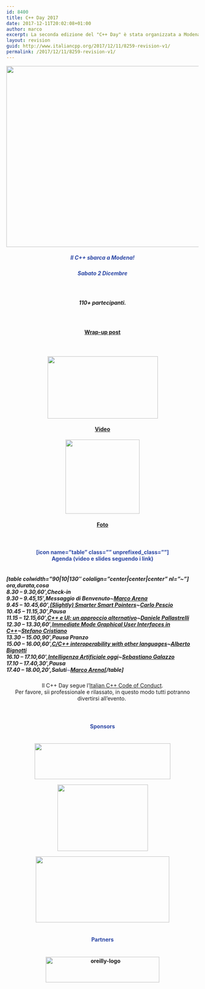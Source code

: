 ```yaml
---
id: 8400
title: C++ Day 2017
date: 2017-12-11T20:02:08+01:00
author: marco
excerpt: La seconda edizione del "C++ Day" è stata organizzata a Modena il 2 Dicembre 2017. 110 persone hanno partecipato ad una giornata gratuita dedicata al C++ nello delizioso centro di Modena, nello storico Centro Culturale Giacomo Alberione.
layout: revision
guid: http://www.italiancpp.org/2017/12/11/8259-revision-v1/
permalink: /2017/12/11/8259-revision-v1/
---
```

<center>
  <img loading="lazy" class="aligncenter size-full wp-image-8278" src="http://www.italiancpp.org/wp-content/uploads/2017/09/cppday17.jpg" alt="" width="1022" height="474" srcset="http://192.168.64.2/wordpress/wp-content/uploads/2017/09/cppday17.jpg 1022w, http://192.168.64.2/wordpress/wp-content/uploads/2017/09/cppday17-300x139.jpg 300w, http://192.168.64.2/wordpress/wp-content/uploads/2017/09/cppday17-768x356.jpg 768w, http://192.168.64.2/wordpress/wp-content/uploads/2017/09/cppday17-600x278.jpg 600w" sizes="(max-width: 1022px) 100vw, 1022px" />
</center>

<h5 style="text-align: center;">
  <span style="color: #2945a4;">Il C++ sbarca a Modena! </span>
</h5>

<h5 style="text-align: center;">
  <span style="color: #2945a4;">Sabato 2 Dicembre</span>
</h5>

<span style="color: #ffffff;"> </span>

<h5 style="text-align: center;">
  110+ partecipanti.
</h5>

&nbsp;

<h4 style="text-align: center;">
  <a href="http://www.italiancpp.org/2017/12/11/cppday17/">Wrap-up post</a>
</h4>

<span style="color: #ffffff;"> </span>

<h4 style="text-align: center;">
  <a href="https://www.youtube.com/playlist?list=PLsCm1Hs016LWK086XR-QgAKchfclBOL7O"><img loading="lazy" class="aligncenter wp-image-5060" src="http://www.italiancpp.org/wp-content/uploads/2015/05/video-icon.png" alt="" width="289" height="163" srcset="http://192.168.64.2/wordpress/wp-content/uploads/2015/05/video-icon.png 456w, http://192.168.64.2/wordpress/wp-content/uploads/2015/05/video-icon-300x169.png 300w, http://192.168.64.2/wordpress/wp-content/uploads/2015/05/video-icon-250x141.png 250w" sizes="(max-width: 289px) 100vw, 289px" /></a>
</h4>

<h4 style="text-align: center;">
  <a href="https://www.youtube.com/playlist?list=PLsCm1Hs016LWK086XR-QgAKchfclBOL7O">Video</a>
</h4>

<center>
  <a href="https://www.facebook.com/pg/italiancpp/photos/?tab=album&album_id=1903164429998264"><img loading="lazy" class="aligncenter wp-image-6973" src="http://www.italiancpp.org/wp-content/uploads/2013/06/photo.png" alt="" width="194" height="194" srcset="http://192.168.64.2/wordpress/wp-content/uploads/2013/06/photo.png 512w, http://192.168.64.2/wordpress/wp-content/uploads/2013/06/photo-150x150.png 150w, http://192.168.64.2/wordpress/wp-content/uploads/2013/06/photo-300x300.png 300w, http://192.168.64.2/wordpress/wp-content/uploads/2013/06/photo-250x250.png 250w, http://192.168.64.2/wordpress/wp-content/uploads/2013/06/photo-50x50.png 50w" sizes="(max-width: 194px) 100vw, 194px" /></a>
</center>

<h4 style="text-align: center;">
  <a href="https://www.facebook.com/pg/italiancpp/photos/?tab=album&album_id=1903164429998264">Foto</a>
</h4>

<span style="color: #ffffff;"> </span>

<h4 style="text-align: center;">
  <span style="color: #2945a4;">[icon name=&#8221;table&#8221; class=&#8221;&#8221; unprefixed_class=&#8221;&#8221;]<br /> Agenda (video e slides seguendo i link)<br /> <span style="color: #ffffff;"> </span></span>
</h4>

<h5 style="text-align: left;">
  [table colwidth=&#8221;90|10|130&#8243; colalign=&#8221;center|center|center&#8221; nl=&#8221;~&#8221;]<br /> ora,durata,cosa<br /> 8.30 &#8211; 9.30,60&#8242;,<em>Check-in</em><br /> 9.30 &#8211; 9.45,15&#8242;,<em>Messaggio di Benvenuto</em><span style="color: #333333;">~<a href="http://italiancpp.org/speakers#marco-arena" target="_blank" rel="noopener noreferrer">Marco Arena</a></span><br /> 9.45 &#8211; 10.45,60&#8242;,<a href="http://www.italiancpp.org/eventi/sessioni-cppday17#3">(Slightly) Smarter Smart Pointers</a>~<a href="http://italiancpp.org/speakers#carlo-pescio" target="_blank" rel="noopener noreferrer">Carlo Pescio</a><br /> 10.45 &#8211; 11.15,30&#8242;,<strong>Pausa</strong><br /> 11.15 &#8211; 12.15,60&#8242;,<a href="http://www.italiancpp.org/eventi/sessioni-cppday17#5" target="_blank" rel="noopener noreferrer">C++ e UI: un approccio alternativo</a>~<a href="http://italiancpp.org/speakers#dpallastrelli" target="_blank" rel="noopener noreferrer">Daniele Pallastrelli</a><a href="http://italiancpp.org/speakers#dietmar" target="_blank" rel="noopener noreferrer"><br /> </a>12.30 &#8211; 13.30,60&#8242;,<a href="http://www.italiancpp.org/eventi/sessioni-cppday17#1">Immediate Mode Graphical User Interfaces in C++</a>~<a href="http://italiancpp.org/speakers#ste-cristiano" target="_blank" rel="noopener noreferrer">Stefano Cristiano</a><br /> 13.30 &#8211; 15.00,90&#8242;,<strong>Pausa Pranzo</strong><br /> 15.00 &#8211; 16.00,60&#8242;,<a href="http://www.italiancpp.org/eventi/sessioni-cppday17#4" target="_blank" rel="noopener noreferrer">C/C++ interoperability with other languages</a>~<a href="http://italiancpp.org/speakers#abignotti" target="_blank" rel="noopener noreferrer">Alberto Bignotti</a><br /> 16.10 &#8211; 17.10,60&#8242;,<a href="http://www.italiancpp.org/eventi/sessioni-cppday17/#2" target="_blank" rel="noopener noreferrer">Intelligenza Artificiale oggi</a>~<a href="http://italiancpp.org/speakers#sgalazzo" target="_blank" rel="noopener noreferrer">Sebastiano Galazzo</a><br /> 17.10 &#8211; 17.40,30&#8242;,<strong>Pausa</strong><br /> 17.40 &#8211; 18.00,20&#8242;,<em>Saluti</em><span style="color: #666699;">~<a href="http://italiancpp.org/speakers#marco-arena" target="_blank" rel="noopener noreferrer">Marco Arena</a></span>[/table]
</h5>

<p style="text-align: center;">
  Il C++ Day segue l&#8217;<a href="https://github.com/italiancpp/code-of-conduct/blob/master/README.md" target="_blank" rel="noopener noreferrer">Italian C++ Code of Conduct</a>.<br /> Per favore, sii professionale e rilassato, in questo modo tutti potranno divertirsi all&#8217;evento.<span style="color: #ffffff;"> </span>
</p>

<h4 style="text-align: center;">
</h4>

<p style="text-align: center;">
  <span style="color: #ffffff;"> </span>
</p>

<h4 style="text-align: center;">
  <span style="color: #2945a4;">Sponsors<br /> <span style="color: #ffffff;"> </span></span>
</h4>

<p style="text-align: center;">
  <a href="https://recognitionrobotics.com"><img loading="lazy" class="aligncenter wp-image-7915" src="http://www.italiancpp.org/wp-content/uploads/2017/03/rec-robo-logo-1024x270.jpg" alt="" width="356" height="94" srcset="http://192.168.64.2/wordpress/wp-content/uploads/2017/03/rec-robo-logo-1024x270.jpg 1024w, http://192.168.64.2/wordpress/wp-content/uploads/2017/03/rec-robo-logo-300x79.jpg 300w, http://192.168.64.2/wordpress/wp-content/uploads/2017/03/rec-robo-logo-768x203.jpg 768w, http://192.168.64.2/wordpress/wp-content/uploads/2017/03/rec-robo-logo-600x158.jpg 600w" sizes="(max-width: 356px) 100vw, 356px" /></a>
</p>

<p style="text-align: center;">
  <a href="http://www.sigeosrl.com"><img loading="lazy" class="aligncenter wp-image-8311 size-full" src="http://www.italiancpp.org/wp-content/uploads/2017/09/sigeo-logo.png" alt="" width="237" height="174" /></a>
</p>

<p style="text-align: center;">
  <a href="http://www.elettric80.com" target="_blank" rel="noopener noreferrer"><img loading="lazy" class="aligncenter wp-image-8332" src="http://www.italiancpp.org/wp-content/uploads/2017/09/elettric80-logo-1024x506.jpg" alt="" width="350" height="173" srcset="http://192.168.64.2/wordpress/wp-content/uploads/2017/09/elettric80-logo-1024x506.jpg 1024w, http://192.168.64.2/wordpress/wp-content/uploads/2017/09/elettric80-logo-300x148.jpg 300w, http://192.168.64.2/wordpress/wp-content/uploads/2017/09/elettric80-logo-768x380.jpg 768w, http://192.168.64.2/wordpress/wp-content/uploads/2017/09/elettric80-logo-600x297.jpg 600w" sizes="(max-width: 350px) 100vw, 350px" /></a>
</p>

<h4 style="text-align: center;">
  <span style="color: #2945a4;"><span style="color: #ffffff;"> </span><br /> Partners<br /> <span style="color: #ffffff;"> </span></span>
</h4>

<h4 style="text-align: center;">
  <a href="http://www.oreilly.com"><img loading="lazy" class="aligncenter wp-image-4892" src="http://www.italiancpp.org/wp-content/uploads/2015/03/oreilly-logo.gif" alt="oreilly-logo" width="298" height="67" /></a>
</h4>